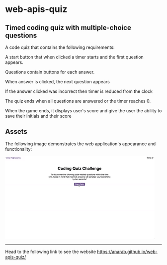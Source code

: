 # web-apis-quiz
## Timed coding quiz with multiple-choice questions

A code quiz that contains the following requirements:


A start button that when clicked a timer starts and the first question appears.

Questions contain buttons for each answer.


When answer is clicked, the next question appears


If the answer clicked was incorrect then timer is reduced from the clock

The quiz ends when all questions are answered or the timer reaches 0.

When the game ends, it displays user's score and give the user the ability to save their initials and their score


## Assets

The following image demonstrates the web application's appearance and functionality:

![The javascript quiz demo.](assets/08-web-apis-challenge-demo.gif)


--------
Head to the following link to see the website <https://anarab.github.io/web-apis-quiz/>

